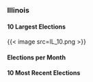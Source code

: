 ### Illinois

#### 10 Largest Elections
{{< image src=IL_10.png >}}

#### Elections per Month

#### 10 Most Recent Elections

